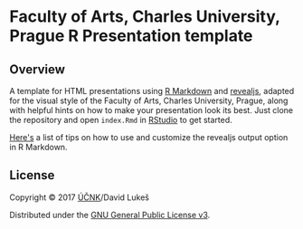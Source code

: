 Faculty of Arts, Charles University, Prague R Presentation template
===================================================================

Overview
--------

A template for HTML presentations using [R Markdown][rmd] and [revealjs][rvl],
adapted for the visual style of the Faculty of Arts, Charles University,
Prague, along with helpful hints on how to make your presentation look its
best. Just clone the repository and open `index.Rmd` in [RStudio][rst] to get
started.

[Here's][rmd-rvl] a list of tips on how to use and customize the revealjs
output option in R Markdown.

License
-------

Copyright © 2017 [ÚČNK](http://korpus.cz)/David Lukeš

Distributed under the [GNU General Public License v3](http://www.gnu.org/licenses/gpl-3.0.en.html).

[rmd]: http://rmarkdown.rstudio.com/
[rvl]: https://github.com/hakimel/reveal.js/
[rst]: https://www.rstudio.com/
[rmd-rvl]: http://rmarkdown.rstudio.com/revealjs_presentation_format.html
